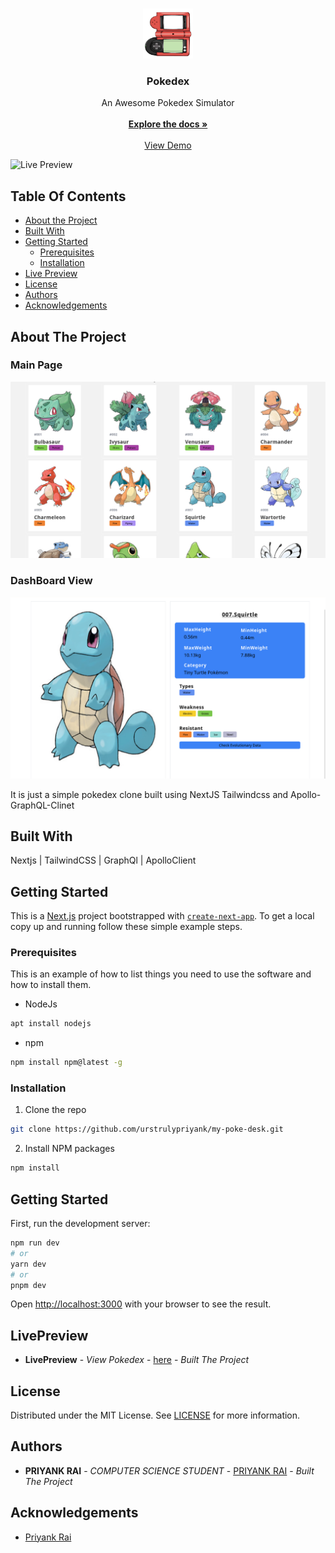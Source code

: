 <br/>
<p align="center">
  <a href="https://github.com/urstrulypriyank/POKEDEX">
    <img src="https://raw.githubusercontent.com/urstrulypriyank/my-poke-desk/main/public/pokedesk.png" alt="Logo" width="80" height="80">
  </a>

  <h3 align="center">Pokedex</h3>

  <p align="center">
    An Awesome Pokedex Simulator 
    <br/>
    <br/>
    <a href="https://github.com/urstrulypriyank/POKEDEX"><strong>Explore the docs »</strong></a>
    <br/>
    <br/>
    <a href="https://pokedex-nu-sooty.vercel.app/">View Demo</a>
   
  </p>
</p>

![Live Preview](https://pokedex-nu-sooty.vercel.app/)

## Table Of Contents

- [About the Project](#about-the-project)
- [Built With](#built-with)
- [Getting Started](#getting-started)
  - [Prerequisites](#prerequisites)
  - [Installation](#installation)
- [Live Preview](#LivePreview)
- [License](#license)
- [Authors](#authors)
- [Acknowledgements](#acknowledgements)

## About The Project
### Main Page
![Screen Shot](https://raw.githubusercontent.com/urstrulypriyank/my-poke-desk/main/assets/page1.png)
### DashBoard View
![Screen Shot](https://raw.githubusercontent.com/urstrulypriyank/my-poke-desk/main/assets/page2%20.png)

It is just a simple pokedex clone built using NextJS Tailwindcss and Apollo-GraphQL-Clinet

## Built With

Nextjs | TailwindCSS | GraphQl | ApolloClient

## Getting Started

This is a [Next.js](https://nextjs.org/) project bootstrapped with [`create-next-app`](https://github.com/vercel/next.js/tree/canary/packages/create-next-app).
To get a local copy up and running follow these simple example steps.

### Prerequisites

This is an example of how to list things you need to use the software and how to install them.

- NodeJs

````sh
apt install nodejs
 ````

- npm

```sh
npm install npm@latest -g
````

### Installation

1. Clone the repo

```sh
git clone https://github.com/urstrulypriyank/my-poke-desk.git
```

2. Install NPM packages

```sh
npm install
```

## Getting Started

First, run the development server:

```bash
npm run dev
# or
yarn dev
# or
pnpm dev
```

Open [http://localhost:3000](http://localhost:3000) with your browser to see the result.

## LivePreview

- **LivePreview** - _View Pokedex_ - [here](https://pokedex-nu-sooty.vercel.app/) - _Built The Project_



## License

Distributed under the MIT License. See [LICENSE](https://github.com/urstrulypriyank/POKEDEX/blob/main/LICENSE.md) for more information.

## Authors

- **PRIYANK RAI** - _COMPUTER SCIENCE STUDENT_ - [PRIYANK RAI](https://github.com/urstrulypriyank) - _Built The Project_

## Acknowledgements

- [Priyank Rai](https://priyankrai.live)
